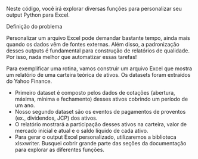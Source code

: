 Neste código, você irá explorar diversas funções para personalizar seu output Python para Excel.

Definição do problema

Personalizar um arquivo Excel pode demandar bastante tempo, ainda mais quando os dados vêm de fontes externas. Além disso, a padronização desses outputs é fundamental para construção de relatórios de qualidade. Por isso, nada melhor que automatizar essas tarefas!

Para exemplificar uma rotina, vamos construir um arquivo Excel que mostra um relatório de uma carteira teórica de ativos. Os datasets foram extraídos do Yahoo Finance.
* Primeiro dataset é composto pelos dados de cotações (abertura, máxima, mínima e fechamento) desses ativos cobrindo um período de um ano.
* Nosso segundo dataset são os eventos de pagamentos de proventos (ex., dividendos, JCP) dos ativos. 
* O relatório mostrará a participação desses ativos na carteira, valor de mercado inicial e atual e o saldo líquido de cada ativo.
* Para gerar o output Excel personalizado, utilizaremos a biblioteca xlsxwriter. Busquei cobrir grande parte das seções da documentação para explorar as diferentes funções.
